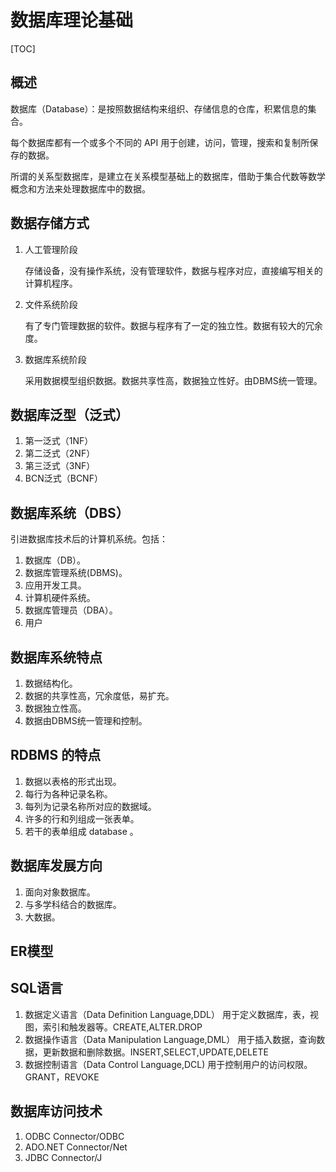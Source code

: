 # 数据库理论基础

[TOC]

## 概述

数据库（Database）：是按照数据结构来组织、存储信息的仓库，积累信息的集合。

每个数据库都有一个或多个不同的 API 用于创建，访问，管理，搜索和复制所保存的数据。

所谓的关系型数据库，是建立在关系模型基础上的数据库，借助于集合代数等数学概念和方法来处理数据库中的数据。

## 数据存储方式

1. 人工管理阶段

   存储设备，没有操作系统，没有管理软件，数据与程序对应，直接编写相关的计算机程序。

2. 文件系统阶段

   有了专门管理数据的软件。数据与程序有了一定的独立性。数据有较大的冗余度。

3. 数据库系统阶段

   采用数据模型组织数据。数据共享性高，数据独立性好。由DBMS统一管理。

## 数据库泛型（泛式）
1. 第一泛式（1NF）
2. 第二泛式（2NF）
3. 第三泛式（3NF）
4. BCN泛式（BCNF）

## 数据库系统（DBS）

引进数据库技术后的计算机系统。包括：

1. 数据库（DB）。
2. 数据库管理系统(DBMS)。
3. 应用开发工具。
4. 计算机硬件系统。
5. 数据库管理员（DBA）。
6. 用户

## 数据库系统特点

1. 数据结构化。
2. 数据的共享性高，冗余度低，易扩充。
3. 数据独立性高。
4. 数据由DBMS统一管理和控制。

## RDBMS 的特点

1. 数据以表格的形式出现。
2. 每行为各种记录名称。
3. 每列为记录名称所对应的数据域。
4. 许多的行和列组成一张表单。
5. 若干的表单组成 database 。

## 数据库发展方向

1. 面向对象数据库。
2. 与多学科结合的数据库。
3. 大数据。

## ER模型



## SQL语言

1. 数据定义语言（Data Definition Language,DDL）
   用于定义数据库，表，视图，索引和触发器等。CREATE,ALTER.DROP
2. 数据操作语言（Data Manipulation Language,DML）
   用于插入数据，查询数据，更新数据和删除数据。INSERT,SELECT,UPDATE,DELETE
3. 数据控制语言（Data Control Language,DCL)
   用于控制用户的访问权限。GRANT，REVOKE

## 数据库访问技术
1. ODBC    Connector/ODBC
2. ADO.NET    Connector/Net
3. JDBC    Connector/J
